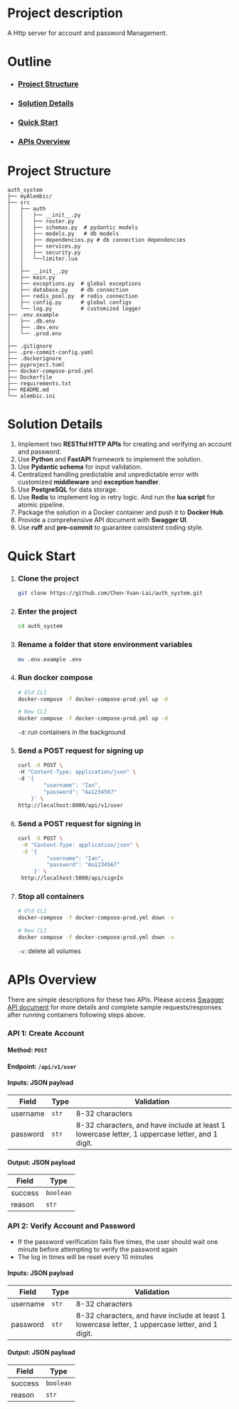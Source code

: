 # Project description
A Http server for account and password Management.

# Outline
* ### [Project Structure](https://github.com/Chen-Yuan-Lai/auth_system?tab=readme-ov-file#project-structure-1)
* ### [Solution Details](https://github.com/Chen-Yuan-Lai/auth_system?tab=readme-ov-file#solution-details)
* ### [Quick Start](https://github.com/Chen-Yuan-Lai/auth_system?tab=readme-ov-file#quick-start-1)
* ### [APIs Overview](https://github.com/Chen-Yuan-Lai/auth_system?tab=readme-ov-file#apis-overview-1)

# Project Structure
```
auth_system
├── myAlembic/
├── src
│   ├── auth
│   │   ├── __init__.py
│   │   ├── router.py
│   │   ├── schemas.py  # pydantic models
│   │   ├── models.py   # db models
│   │   ├── dependencies.py # db connection dependencies
│   │   ├── services.py
│   │   ├── security.py
│   │   └──limiter.lua
│   │
│   ├── __init__.py
│   ├── main.py
│   ├── exceptions.py  # global exceptions
│   ├── database.py    # db connection
│   ├── redis_pool.py  # redis connection
│   ├── config.py      # global configs
│   └── log.py         # customized logger
├── .env.example
│   ├── .db.env
│   ├── .dev.env  
│   └── .prod.env
│ 
├── .gitignore
├── .pre-commit-config.yaml
├── .dockerignore
├── pyproject.toml
├── docker-compose-prod.yml
├── Dockerfile
├── requirements.txt
├── README.md
└── alembic.ini
```
# Solution Details
1. Implement two **RESTful HTTP APIs** for creating and verifying an account and password.
2. Use **Python** and **FastAPI** framework to implement the solution.
3. Use **Pydantic schema** for input validation.
4. Centralized handling predictable and unpredictable error with customized **middleware** and **exception handler**.
5. Use **PostgreSQL** for data storage.
6. Use **Redis** to implement log in retry logic. And run the **lua script** for atomic pipeline.
7. Package the solution in a Docker container and push it to **Docker Hub**.
8. Provide a comprehensive API document with **Swagger UI**.
9. Use **ruff** and **pre-commit** to guarantee  consistent coding style.


# Quick Start
1. ### Clone the project
    ```bash
    git clone https://github.com/Chen-Yuan-Lai/auth_system.git
    ```
2. ### Enter the project
   ```bash
   cd auth_system
   ```
3. ### Rename a folder that store environment variables 
    ```bash
    mv .env.example .env
    ```
4. ### Run docker compose
   ```bash
   # Old CLI
   docker-compose -f docker-compose-prod.yml up -d

   # New CLI
   docker compose -f docker-compose-prod.yml up -d
   ```
   `-d`: run containers in the background
5. ### Send a POST request for signing up
    ```bash
    curl -X POST \
    -H "Content-Type: application/json" \
    -d '{
            "username": "Ian",
            "password": "Aa1234567"
        }' \
    http://localhost:8000/api/v1/user
    ```
6. ### Send a POST request for signing in
   ```bash
   curl -X POST \
    -H "Content-Type: application/json" \
    -d '{
            "username": "Ian",
            "password": "Aa1234567"
        }' \
    http://localhost:5000/api/signIn
   ```
7. ### Stop all containers
    ```bash
    # Old CLI
    docker-compose -f docker-compose-prod.yml down -v

    # New CLI
    docker compose -f docker-compose-prod.yml down -v
    ```
    `-v`: delete all volumes
# APIs Overview
There are simple descriptions for these two APIs. Please access [Swagger API document](http:localhost:8000/docs) for more details and complete sample requests/responses after running containers following steps above.
### API 1: Create Account

#### Method: `POST`
#### Endpoint: `/api/v1/user`
#### Inputs: JSON payload
| Field       | Type        |  Validation |
| ----------- | ----------- | ----------- |
| username    | `str`       | 8-32 characters
| password    | `str`       | 8-32 characters, and have include at least 1 lowercase letter, 1 uppercase letter, and 1 digit.

#### Output: JSON payload
| Field       | Type        |
| ----------- | ----------- |
| success     | `boolean`   |
| reason      | `str`       |

### API 2: Verify Account and Password
- If the password verification fails five times, the user should wait one minute before attempting to verify the password again
- The log in times will be reset every 10 minutes
#### Inputs: JSON payload
| Field       | Type        |  Validation |
| ----------- | ----------- | ----------- |
| username    | `str`       | 8-32 characters
| password    | `str`       | 8-32 characters, and have include at least 1 lowercase letter, 1 uppercase letter, and 1 digit.

#### Output: JSON payload
| Field       | Type        |
| ----------- | ----------- |
| success     | `boolean`   |
| reason      | `str`       |


